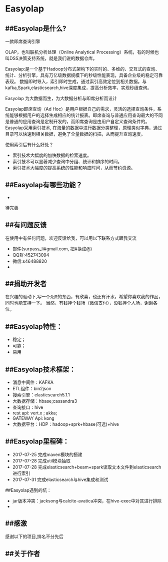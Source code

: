 # Easyolap

##Easyolap是什么?
----
一款即席查询引擎

OLAP，也叫联机分析处理（Online Analytical Processing）系统，有的时候也叫DSS决策支持系统，就是我们说的数据仓库。

Easyolap:是一个基于Hadoop分布式架构下的实时的、多维的、交互式的查询、统计、分析引擎，具有万亿级数据规模下的秒级性能表现，具备企业级的稳定可靠表现。
数据即时导入，索引即时生成，通过索引高效定位到相关数据。与kafka,Spark,elasticsearch,hive深度集成，提高分析效率，实现秒级查询。

Easyolap 为大数据而生，为大数据分析与即席分析而设计

Easyolap即席查询（Ad Hoc）是用户根据自己的需求，灵活的选择查询条件，系统能够根据用户的选择生成相应的统计报表。即席查询与普通应用查询最大的不同是普通的应用查询是定制开发的，而即席查询是由用户自定义查询条件的。
Easyolap采用索引技术, 在海量的数据中进行数据分类整理，原理类似字典，通过目录可以快速到相关数据，避免了全量数据的扫描，从而提升查询速度。



使用索引后有什么好处？
* 索引技术大幅度的加快数据的检索速度。
* 索引技术可以显著减少查询中分组、统计和排序的时间。
* 索引技术大幅度的提高系统的性能和响应时间，从而节约资源。


##Easyolap有哪些功能？
----
* 
待完善

##有问题反馈
----
在使用中有任何问题，欢迎反馈给我，可以用以下联系方式跟我交流

* 邮件(surpass_li#gmail.com, 把#换成@)
* QQ群:452743094
* 微信:s46488820
* 


##捐助开发者
----
在兴趣的驱动下,写一个`免费`的东西，有欣喜，也还有汗水，希望你喜欢我的作品，同时也能支持一下。
当然，有钱捧个钱场（微信支付），没钱捧个人场，谢谢各位。


##Easyolap特性：
----
* 稳定；
* 可靠；
* 易用

##Easyolap技术框架：
----
* 消息中间件：KAFKA
* ETL组件：bin2json
* 搜索引擎：elasticsearch5.1.1
* 大数据存储：hbase;cassandra3
* 查询接口：hive
* rest api: vert.x ; akka; 
* GATEWAY Api: kong
* 大数据平台：HDP：hadoop+sprk+hbase(可选)+hive

##Easyolap里程碑：
----
* 2017-07-25 完成maven模块的搭建
* 2017-07-28 完成util模块抽取
* 2017-07-28 完成elasticsearch+beam+spark读取文本文件到elasticsearch进行索引
* 2017-07-31 完成elasticsearch与hive集成和测试



##Easyolap遇到的坑：
* jar版本冲突：jacksong与calcite-avatica冲突，在hive-exec中对其进行排除
* 

##感激
----
感谢以下的项目,排名不分先后

##关于作者
----